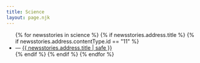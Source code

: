 ```yaml
---
title: Science
layout: page.njk
---
```


<ul>
{% for newsstories in science %}
{% if newsstories.address.title %}
{% if newsstories.address.contentType.id == "11" %} <!-- permet de valider que seuls les news-stories sont affichées (pour retirer les vidéos, audios, extrats, etc.) -->
<li>— <a href="/science/articles/{{ newsstories.address.title | slug }}/">{{ newsstories.address.title | safe }}</a></li>
{% endif %}
{% endif %}
{% endfor %}
</ul>